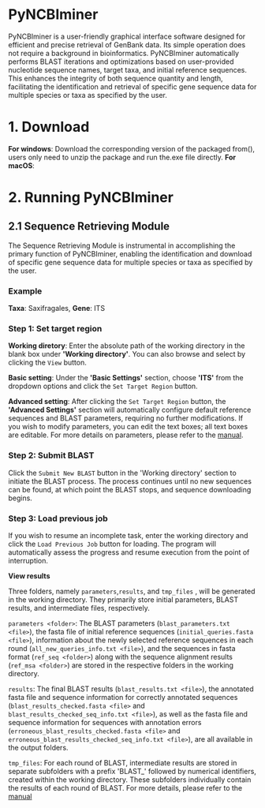 # PyNCBIminer

PyNCBIminer is a user-friendly graphical interface software designed for efficient and precise retrieval of GenBank data. Its simple operation does not require a background in bioinformatics. PyNCBIminer automatically performs BLAST iterations and optimizations based on user-provided nucleotide sequence names, target taxa, and initial reference sequences. This enhances the integrity of both sequence quantity and length, facilitating the identification and retrieval of specific gene sequence data for multiple species or taxa as specified by the user.

# 1. Download

**For windows**: Download the corresponding version of the packaged from(), users only need to unzip the package and run the.exe file directly.
**For macOS**:

# 2. Running PyNCBIminer

## 2.1 Sequence Retrieving Module

The Sequence Retrieving Module is instrumental in accomplishing the primary function of PyNCBIminer, enabling the identification and download of specific gene sequence data for multiple species or taxa as specified by the user.

### **Example**

**Taxa**: Saxifragales, **Gene**: ITS

### Step 1: Set target region

**Working diretory**: Enter the absolute path of the working directory in the blank box under **'Working directory'**. You can also browse and select by clicking the `View` button. 

**Basic setting**: Under the **'Basic Settings'** section, choose **'ITS'** from the dropdown options and click the `Set Target Region` button.


**Advanced setting**: After clicking the `Set Target Region` button, the **'Advanced Settings'** section will automatically configure default reference sequences and BLAST parameters, requiring no further modifications. If you wish to modify parameters, you can edit the text boxes; all text boxes are editable. For more details on parameters, please refer to the [manual]().

### Step 2: Submit BLAST

Click the `Submit New BLAST` button in the 'Working directory' section to initiate the BLAST process. The process continues until no new sequences can be found, at which point the BLAST stops, and sequence downloading begins.

### Step 3: Load previous job

If you wish to resume an incomplete task, enter the working directory and click the `Load Previous Job` button for loading. The program will automatically assess the progress and resume execution from the point of interruption.

**View results**

Three folders, namely `parameters`,`results`, and `tmp_files` , will be generated in the working directory. They primarily store initial parameters, BLAST results, and intermediate files, respectively.

`parameters <folder>`: The BLAST parameters (`blast_parameters.txt <file>`), the fasta file of initial reference sequences (`initial_queries.fasta <file>`), information about the newly selected reference sequences in each round (`all_new_queries_info.txt <file>`), and the sequences in fasta format (`ref_seq <folder>`) along with the sequence alignment results (`ref_msa <folder>`) are stored in the respective folders in the working directory.

`results`: The final BLAST results (`blast_results.txt <file>`), the annotated fasta file and sequence information for correctly annotated sequences (`blast_results_checked.fasta <file>` and `blast_results_checked_seq_info.txt <file>`), as well as the fasta file and sequence information for sequences with annotation errors (`erroneous_blast_results_checked.fasta <file>` and `erroneous_blast_results_checked_seq_info.txt <file>`), are all available in the output folders.

`tmp_files`: For each round of BLAST, intermediate results are stored in separate subfolders with a prefix 'BLAST_' followed by numerical identifiers, created within the working directory. These subfolders individually contain the results of each round of BLAST. For more details, please refer to the [manual]()



